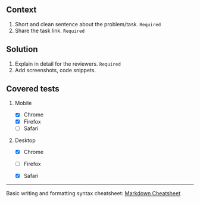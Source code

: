 ## Context

  1. Short and clean sentence about the problem/task. `Required`
  2. Share the task link. `Required`
 
               
## Solution

  1. Explain in detail for the reviewers. `Required`
  2. Add screenshots, code snippets.
 
## Covered tests

1. Mobile

    - [x] Chrome
    - [x] Firefox
    - [ ] Safari

2. Desktop

    - [x] Chrome
    - [ ] Firefox
    - [x] Safari




------------------------------


Basic writing and formatting syntax cheatsheet:
[Markdown Cheatsheet](https://docs.github.com/en/get-started/writing-on-github/getting-started-with-writing-and-formatting-on-github/basic-writing-and-formatting-syntax)
